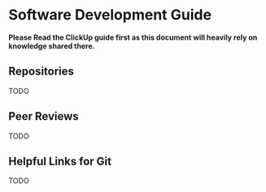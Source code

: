 # Software Development Guide
**Please Read the ClickUp guide first as this document will heavily rely on knowledge shared there.**
## Repositories
TODO
## Peer Reviews
TODO
## Helpful Links for Git
TODO
